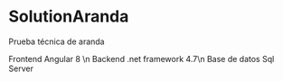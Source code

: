 # SolutionAranda
Prueba técnica de aranda 

Frontend Angular 8 \n
Backend .net framework 4.7\n
Base de datos Sql Server
